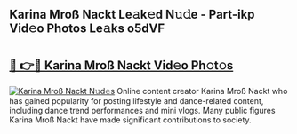 ## Karina Mroß Nackt Le𝚊k𝚎d N𝚞𝚍e - Part-ikp Vid𝚎o Photos Le𝚊ks o5dVF

# <h2><a href="http://fbajok.evod.top/?m=Karina+Mro%c3%9f+Nackt">🔗 👉🔴 Karina Mroß Nackt Vid𝚎o Ph𝚘t𝚘s</a></h2>

[![Karina Mroß Nackt N𝚞d𝚎s](https://i.imgur.com/8V9OHl7.gif)](http://fbajok.evod.top/?m=Karina+Mro%c3%9f+Nackt)
Online content creator Karina Mroß Nackt who has gained popularity for posting lifestyle and dance-related content, including dance trend performances and mini vlogs. Many public figures Karina Mroß Nackt have made significant contributions to society. 
